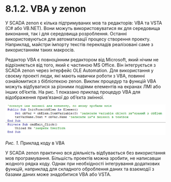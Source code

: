 # 8.1.2. VBA у zenon

У SCADA zenon є кілька підтримуваних мов та редакторів: VBA та VSTA (C# або VB.NET). Вони можуть використовуватися як для середовища виконання, так і для середовища розроблення. Останні використовуються для автоматизації процесу створення проекту. Наприклад, майстри імпорту текстів перекладів реалізовані саме з використанням таких макросів.

Редактор VBA є повноцінним редактором від Microsoft, який нічим не відрізняється від того, який є частиною MS Office. Він інтегрується з SCADA zenon через інтерфейс OLE Automation. Для використання у своєму проекті люди, які мають навички роботи з VBA, повинні ознайомитися з бібліотекою zenon. Виклик процедур та функцій VBA можуть відбуватися за різними подіями елементів на екранах ЛМІ або інших об’єктів. На рис. 1 показано приклад процедур VBA для відображення прив’язаної до об’єкта змінної.

<a href="media8/8_3.png" target="_blank"><img src="media/8_3.png"/></a> 

*Рис. 1.* Приклад коду в VBA

У SCADA zenon практично вся діяльність відбувається без використання мов програмування. Більшість проектів можна зробити, не написавши жодного рядка коду. Однак при необхідності інтегрування додаткових функцій, наприклад для складного оброблення даних та взаємодії з базами даних може знадобитися VBA або VSTA. 

